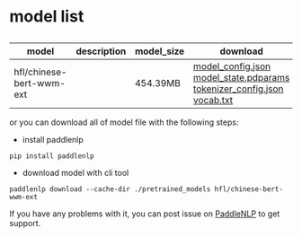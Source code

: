 #  model list

##  

| model  | description | model_size  | download         |
| --- | --- | --- | --- |
|hfl/chinese-bert-wwm-ext|  | 454.39MB | [model_config.json](https://bj.bcebos.com/paddlenlp/models/community/hfl/chinese-bert-wwm-ext/model_config.json)<br>[model_state.pdparams](https://bj.bcebos.com/paddlenlp/models/community/hfl/chinese-bert-wwm-ext/model_state.pdparams)<br>[tokenizer_config.json](https://bj.bcebos.com/paddlenlp/models/community/hfl/chinese-bert-wwm-ext/tokenizer_config.json)<br>[vocab.txt](https://bj.bcebos.com/paddlenlp/models/community/hfl/chinese-bert-wwm-ext/vocab.txt) |

or you can download all of model file with the following steps:

* install paddlenlp

```shell
pip install paddlenlp
```

* download model with cli tool

```shell
paddlenlp download --cache-dir ./pretrained_models hfl/chinese-bert-wwm-ext
```

If you have any problems with it, you can post issue on [PaddleNLP](https://github.com/PaddlePaddle/PaddleNLP) to get support.
